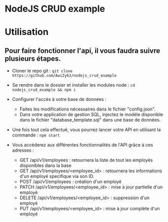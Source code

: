 # NodeJS CRUD example

# Utilisation

## Pour faire fonctionner l'api, il vous faudra suivre plusieurs étapes.

- Cloner le repo git :
`git clone https://github.com/AwiZy63/nodejs_crud_example`

- Se rendre dans le dossier et installer les modules node :
`cd nodejs_crud_example && npm i`

- Configurer l'accès à votre base de données :
  - Faites les modifications nécessaires dans le fichier "config.json".
  - Dans votre application de gestion SQL, injectez le modèle disponible dans le fichier "database_template.sql" dans une base de données.

- Une fois tout cela effectué, vous pourrez lancer votre API en utilisant la commande :
`npm start`

- Vous accéderez aux différentes fonctionnalités de l'API grâce à ces adresses :
  - GET    /api/v1/employees                : retournera la liste de tout les employés disponibles dans la base
  - GET    /api/v1/employees/<employee_id>  : retournera les informations d'un employé specifique via son ID.
  - POST   /api/v1/employees                : création d'un employé
  - PATCH  /api/v1/employees/<employee_id>  : mise à jour partielle d'un employé
  - DELETE /api/v1/employees/<employee_id>  : suppression d'un employé
  - PUT    /api/v1/employees/<employee_id>  : mise à jour complète d'un employé